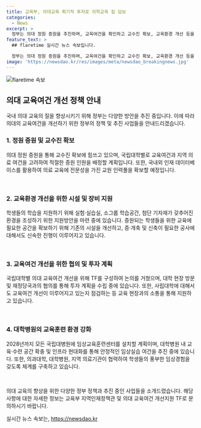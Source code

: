 ```yaml
---
title: 교육부, 의대교육 획기적 투자로 의학교육 질 담보
categories:
  - News
excerpt: >
  정부는 의대 정원 증원을 추진하며, 교육여건을 확인하고 교수진 확보, 교육환경 개선 등을 위한 작업을 진행 중이다. 대학별 인원 배정 계획, 교수 채용 지원, 시설 확보를 통해 교육환경을 개선하고, 대학 현장 방문 및 투자 계획 수립 등을 통해 국립대, 사립대, 대학병원의 교육 여건을 지원하고 있다. 또한, 임상교육훈련센터 설치, 의과대학·병원·의료기관 협력체계 구축과 예산안 마련 등을 통해 의대 교육의 선진화를 추진하고 있다.
feature_text: >
  ## flaretime 실시간 뉴스 속보입니다.

  정부는 의대 정원 증원을 추진하며, 교육여건을 확인하고 교수진 확보, 교육환경 개선 등을 위한 작업을 진행 중이다. 대학별 인원 배정 계획, 교수 채용 지원, 시설 확보를 통해 교육환경을 개선하고, 대학 현장 방문 및 투자 계획 수립 등을 통해 국립대, 사립대, 대학병원의 교육 여건을 지원하고 있다. 또한, 임상교육훈련센터 설치, 의과대학·병원·의료기관 협력체계 구축과 예산안 마련 등을 통해 의대 교육의 선진화를 추진하고 있다.
image: 'https://newsdao.kr/res/images/meta/newsdao_breakingnews.jpg'
---
```


<p><img src="https://newsdao.kr/res/images/meta/newsdao_breakingnews.jpg" alt="flaretime 속보" /></p>

<h2 data-ke-size="size26">의대 교육여건 개선 정책 안내</h2>

<p>국내 의대 교육의 질을 향상시키기 위해 정부는 다양한 방안을 추진 중입니다. 이에 따라 의대의 교육여건을 개선하기 위한 정부의 정책 및 추진 사업들을 안내드리겠습니다.</p>

<h3>1. 정원 증원 및 교수진 확보</h3>

<p data-ke-size="size16">의대 정원 증원을 통해 교수진 확보에 힘쓰고 있으며, 국립대학별로 교육여건과 지역 의료 여건을 고려하여 적절한 증원 인원을 배정할 계획입니다. 또한, 국내외 인재 데이터베이스를 활용하여 의료 교육에 전문성을 가진 교원 인력풀을 확보할 예정입니다.</p>

<p data-ke-size="size16">&nbsp;</p>

<h3>2. 교육환경 개선을 위한 시설 및 장비 지원</h3>

<p data-ke-size="size16">학생들의 학습을 지원하기 위해 실험·실습실, 소그룹 학습공간, 첨단 기자재가 갖추어진 환경을 조성하기 위한 지원방안을 마련 중에 있습니다. 증원되는 학생들을 위한 교육에 필요한 공간을 확보하기 위해 기존의 시설을 개선하고, 증·개축 및 신축이 필요한 공사에 대해서도 신속한 진행이 이루어지고 있습니다.</p>

<p data-ke-size="size16">&nbsp;</p>

<h3>3. 교육여건 개선을 위한 협의 및 투자 계획</h3>

<p data-ke-size="size16">국립대학별 의대 교육여건 개선을 위해 TF를 구성하여 논의를 거쳤으며, 대학 현장 방문 및 재정당국과의 협의를 통해 투자 계획을 수립 중에 있습니다. 또한, 사립대학에 대해서도 교육여건 개선이 이루어지고 있는지 점검하는 등 교육 현장과의 소통을 통해 지원하고 있습니다.</p>

<p data-ke-size="size16">&nbsp;</p>

<h3>4. 대학병원의 교육훈련 환경 강화</h3>

<p data-ke-size="size16">2028년까지 모든 국립대병원에 임상교육훈련센터를 설치할 계획이며, 대학병원 내 교육·수련 공간 확충 및 인프라 현대화를 통해 안정적인 임상실습 여건을 추진 중에 있습니다. 또한, 의과대학, 대학병원, 지역 의료기관이 협력하여 학생들의 풍부한 임상경험을 갖도록 체계를 구축하고 있습니다.</p>

<p data-ke-size="size16">&nbsp;</p>

<p>의대 교육의 향상을 위한 다양한 정부 정책과 추진 중인 사업들을 소개드렸습니다. 해당 사항에 대한 자세한 정보는 교육부 지역인재정책관 및 의대 교육여건 개선지원 TF로 문의하시기 바랍니다.</p>
실시간 뉴스 속보는, <a href="https://newsdao.kr" rel="dofollow">https://newsdao.kr</a>


